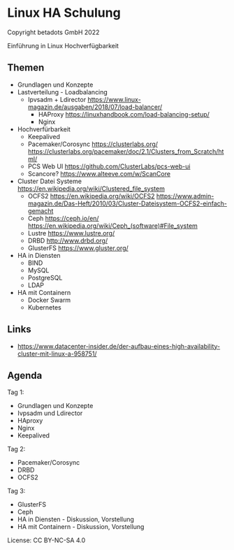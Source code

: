 # Linux HA Schulung

Copyright betadots GmbH 2022

Einführung in Linux Hochverfügbarkeit

## Themen

- Grundlagen und Konzepte
- Lastverteilung - Loadbalancing
  - Ipvsadm + Ldirector <https://www.linux-magazin.de/ausgaben/2018/07/load-balancer/>
    - HAProxy <https://linuxhandbook.com/load-balancing-setup/>
    - Nginx
- Hochverfürbarkeit
  - Keepalived
  - Pacemaker/Corosync <https://clusterlabs.org/> <https://clusterlabs.org/pacemaker/doc/2.1/Clusters_from_Scratch/html/>
  - PCS Web UI <https://github.com/ClusterLabs/pcs-web-ui>
  - Scancore? <https://www.alteeve.com/w/ScanCore>
- Cluster Datei Systeme <https://en.wikipedia.org/wiki/Clustered_file_system>
  - OCFS2 <https://en.wikipedia.org/wiki/OCFS2> <https://www.admin-magazin.de/Das-Heft/2010/03/Cluster-Dateisystem-OCFS2-einfach-gemacht>
  - Ceph <https://ceph.io/en/> <https://en.wikipedia.org/wiki/Ceph_(software)#File_system>
  - Lustre <https://www.lustre.org/>
  - DRBD <http://www.drbd.org/>
  - GlusterFS <https://www.gluster.org/>
- HA in Diensten
  - BIND
  - MySQL
  - PostgreSQL
  - LDAP
- HA mit Containern
  - Docker Swarm
  - Kubernetes

## Links

- <https://www.datacenter-insider.de/der-aufbau-eines-high-availability-cluster-mit-linux-a-958751/>

## Agenda

Tag 1:

- Grundlagen und Konzepte
- Ivpsadm und Ldirector
- HAproxy
- Nginx
- Keepalived

Tag 2:

- Pacemaker/Corosync
- DRBD
- OCFS2

Tag 3:

- GlusterFS
- Ceph
- HA in Diensten - Diskussion, Vorstellung
- HA mit Containern - Diskussion, Vorstellung

License: CC BY-NC-SA 4.0

